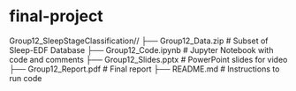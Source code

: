 # final-project

Group12_SleepStageClassification//
├── Group12_Data.zip       # Subset of Sleep-EDF Database
├── Group12_Code.ipynb     # Jupyter Notebook with code and comments
├── Group12_Slides.pptx    # PowerPoint slides for video
├── Group12_Report.pdf     # Final report
├── README.md              # Instructions to run code
